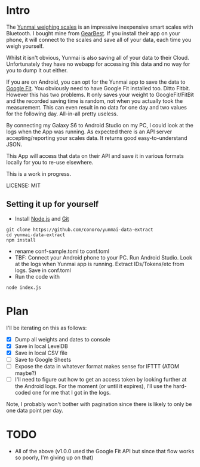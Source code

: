 # Intro
The [Yunmai weighing scales](http://www.iyunmai.com/us/light/) is an impressive inexpensive smart scales with Bluetooth. I bought mine from [GearBest](http://www.gearbest.com/monitoring-testing/pp_332025.html). If you install their app on your phone, it will connect to the scales and save all of your data, each time you weigh yourself.

Whilst it isn't obvious, Yunmai is also saving all of your data to their Cloud. Unfortunately they have no webapp for accessing this data and no way for you to dump it out either.

If you are on Android, you can opt for the Yunmai app to save the data to [Google Fit](https://fit.google.com/fit/). You obviously need to have Google Fit installed too. Ditto Fitbit. However this has two problems. It only saves your weight to GoogleFit/FitBit and the recorded saving time is random, not when you actually took the measurement. This can even result in no data for one day and two values for the following day. All-in-all pretty useless.

By connecting my Galaxy S6 to Android Studio on my PC, I could look at the logs when the App was running. As expected there is an API server accepting/reporting your scales data. It returns good easy-to-understand JSON.

This App will access that data on their API and save it in various formats locally for you to re-use elsewhere.

This is a work in progress.

LICENSE: MIT

## Setting it up for yourself
* Install [Node.js](https://nodejs.org/en/) and [Git](https://git-scm.com/)

```
git clone https://github.com/conoro/yunmai-data-extract
cd yunmai-data-extract
npm install
```
* rename conf-sample.toml to conf.toml
* TBF: Connect your Android phone to your PC. Run Android Studio. Look at the logs when Yunmai app is running. Extract IDs/Tokens/etc from logs. Save in conf.toml
* Run the code with

```
node index.js
```

# Plan
 I'll be iterating on this as follows:

- [x] Dump all weights and dates to console
- [x] Save in local LevelDB
- [x] Save in local CSV file
- [ ] Save to Google Sheets
- [ ] Expose the data in whatever format makes sense for IFTTT (ATOM maybe?)
- [ ] I'll need to figure out how to get an access token by looking further at the Android logs. For the moment (or until it expires), I'll use the hard-coded one for me that I got in the logs.

 Note, I probably won't bother with pagination since there is likely to only be one data point per day.


# TODO
* All of the above (v1.0.0 used the Google Fit API but since that flow works so poorly, I'm giving up on that)
